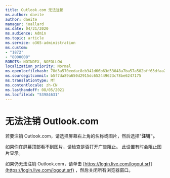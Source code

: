 ```yaml
---
title: Outlook.com 无法注销
ms.author: daeite
author: daeite
manager: joallard
ms.date: 04/21/2020
ms.audience: Admin
ms.topic: article
ms.service: o365-administration
ms.custom:
- "1872"
- "8000008"
ROBOTS: NOINDEX, NOFOLLOW
localization_priority: Normal
ms.openlocfilehash: 78d3a570eedac8cb341d66b63d53048a7ba57a502bff63dfaa2148e087390289
ms.sourcegitcommit: b5f7da89a650d2915dc652449623c78be6247175
ms.translationtype: MT
ms.contentlocale: zh-CN
ms.lasthandoff: 08/05/2021
ms.locfileid: "53984631"
---
```

# <a name="unable-to-sign-out-of-outlookcom"></a>无法注销 Outlook.com

若要注销 Outlook.com，请选择屏幕右上角的名称或图片，然后选择"**注销"。**

如果你在屏幕顶部看不到图片，请检查是否打开广告阻止。 此设置有时会阻止图片显示。

如果仍无法注销 Outlook.com，请单击 [https://login.live.com/logout.srf](https://login.live.com/logout.srf) ，然后关闭所有浏览器窗口。